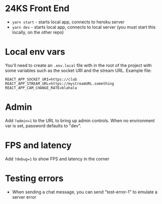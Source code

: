 # 24KS Front End

- `yarn start` - starts local app, connects to heroku server
- `yarn dev` - starts local app, connects to local server (you must start this locally, on the other repo)

# Local env vars

You'll need to create an `.env.local` file with in the root of the project with some variables such as the socket URI and the stream URL. Example file:

```
REACT_APP_SOCKET_URI=https://club
REACT_APP_STREAM_URL=https://mystreamURL.something
REACT_APP_CAM_CHANGE_RATE=blahala
```

# Admin

Add `?admin=1` to the URL to bring up admin controls. When no environment var is set, password defaults to "dev".

# FPS and latency

Add `?debug=1` to show FPS and latency in the corner

# Testing errors

- When sending a chat message, you can send "test-error-1" to emulate a server error
